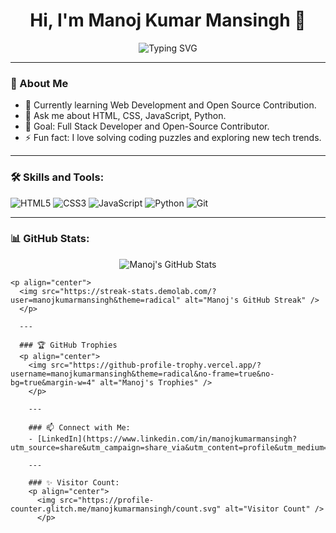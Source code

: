 <h1 align="center">Hi, I'm Manoj Kumar Mansingh 👋</h1>

<p align="center">
  <img src="https://readme-typing-svg.herokuapp.com?font=Fira+Code&weight=500&size=24&pause=1000&color=00F700&center=true&vCenter=true&width=435&lines=Passionate+Developer;Open+Source+Enthusiast;Always+Learning+New+Things" alt="Typing SVG" />
  </p>

  ---

  ### 🚀 About Me
  - 🌱 Currently learning Web Development and Open Source Contribution.
  - 💬 Ask me about HTML, CSS, JavaScript, Python.
  - 🎯 Goal: Full Stack Developer and Open-Source Contributor.
  - ⚡ Fun fact: I love solving coding puzzles and exploring new tech trends.

  ---

  ### 🛠️ Skills and Tools:
  ![HTML5](https://img.shields.io/badge/html5-%23E34F26.svg?&style=for-the-badge&logo=html5&logoColor=white)
  ![CSS3](https://img.shields.io/badge/css3-%231572B6.svg?&style=for-the-badge&logo=css3&logoColor=white)
  ![JavaScript](https://img.shields.io/badge/javascript-%23323330.svg?&style=for-the-badge&logo=javascript&logoColor=%23F7DF1E)
  ![Python](https://img.shields.io/badge/python-%2314354C.svg?&style=for-the-badge&logo=python&logoColor=white)
  ![Git](https://img.shields.io/badge/git-%23F05033.svg?&style=for-the-badge&logo=git&logoColor=white)

  ---

  ### 📊 GitHub Stats:
  <p align="center">
    <img src="https://github-readme-stats.vercel.app/api?username=manojkumarmansingh&show_icons=true&theme=radical" alt="Manoj's GitHub Stats" />
    </p>

    <p align="center">
      <img src="https://streak-stats.demolab.com/?user=manojkumarmansingh&theme=radical" alt="Manoj's GitHub Streak" />
      </p>

      ---

      ### 🏆 GitHub Trophies
      <p align="center">
        <img src="https://github-profile-trophy.vercel.app/?username=manojkumarmansingh&theme=radical&no-frame=true&no-bg=true&margin-w=4" alt="Manoj's Trophies" />
        </p>

        ---

        ### 📫 Connect with Me:
        - [LinkedIn](https://www.linkedin.com/in/manojkumarmansingh?utm_source=share&utm_campaign=share_via&utm_content=profile&utm_medium=android_app)

        ---

        ### ✨ Visitor Count:
        <p align="center">
          <img src="https://profile-counter.glitch.me/manojkumarmansingh/count.svg" alt="Visitor Count" />
          </p>